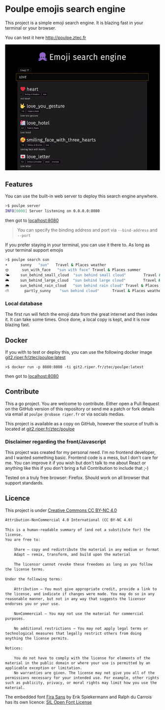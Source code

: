 Poulpe emojis search engine
===========================

This project is a simple emoji search engine.
It is blazing fast in your terminal or your browser.

You can test it here http://poulpe.ztec.fr

[![Emoji search result for Love. How cute :-p](web/statics/poster.jpg "Love")](web/statics/poster.png)
## Features

You can use the built-in web server to deploy this search engine anywhere.

```bash
>$ poulpe server
INFO[0000] Server listening on 0.0.0.0:8080 
```
then got to [localhost:8080](http://localhost:8080)

 > You can specify the binding address and port via `--bind-address` and `--port`
 

If you prefer staying in your terminal, you can use it there to. As long as your terminal support emojis

```bash
>$ poulpe search sun
☀️      sunny   "sun"   Travel & Places weather
🌞      sun_with_face   "sun with face" Travel & Places summer
🌤️     sun_behind_small_cloud  "sun behind small cloud"        Travel & Places 
🌥️     sun_behind_large_cloud  "sun behind large cloud"        Travel & Places 
🌦️     sun_behind_rain_cloud   "sun behind rain cloud" Travel & Places 
⛅       partly_sunny    "sun behind cloud"      Travel & Places weather,cloud
```

### Local database
The first run will fetch the emoji data from the great internet and then index it. It can take some times.
Once done, a local copy is kept, and it is now blazing fast.


## Docker
If you with to test or deploy this, you can use the following docker image [git2.riper.fr/ztec/poulpe:latest](https://git2.riper.fr/ztec/-/packages/container/poulpe/latest)

```
>$ docker run -p 8080:8080 -ti git2.riper.fr/ztec/poulpe:latest
```

then got to [localhost:8080](http://localhost:8080)

## Contribute

This a go project. You  are welcome to contribute. Either open a Pull Request on the GitHub version of this repository or send me
a patch or fork details via email at `poulpe @robase riper.fr` or via socials medias.

This project is available as a copy on GitHub, however the source of truth is located at [git2.riper.fr/ztec/poulpe](https://git2.riper.fr/ztec/poulpe)

### Disclaimer regarding the front/Javascript

This project was created for my personal need. I'm no frontend developer, and I wanted something basic. Frontend code is
a mess, but I don't care for me. You can improve it if you wish but don't talk to me about React or anything like this if 
you don't bring a full Contribution to include that ;-) 

Tested on a truly free browser: Firefox. Should work on all browser that support standards.


## Licence
This project is under [Creative Commons CC BY-NC 4.0](https://creativecommons.org/licenses/by-nc/4.0/deed.en)

```
Attribution-NonCommercial 4.0 International (CC BY-NC 4.0) 

This is a human-readable summary of (and not a substitute for) the license.
You are free to:

    Share — copy and redistribute the material in any medium or format
    Adapt — remix, transform, and build upon the material

    The licensor cannot revoke these freedoms as long as you follow the license terms.

Under the following terms:

    Attribution — You must give appropriate credit, provide a link to the license, and indicate if changes were made. You may do so in any reasonable manner, but not in any way that suggests the licensor endorses you or your use.

    NonCommercial — You may not use the material for commercial purposes.

    No additional restrictions — You may not apply legal terms or technological measures that legally restrict others from doing anything the license permits.

Notices:

    You do not have to comply with the license for elements of the material in the public domain or where your use is permitted by an applicable exception or limitation.
    No warranties are given. The license may not give you all of the permissions necessary for your intended use. For example, other rights such as publicity, privacy, or moral rights may limit how you use the material.
```

The embedded font [Fira Sans](https://en.wikipedia.org/wiki/Fira_(typeface)) by Erik Spiekermann and Ralph du Carrois has its own licence: [SIL Open Font License](https://en.wikipedia.org/wiki/SIL_Open_Font_License)